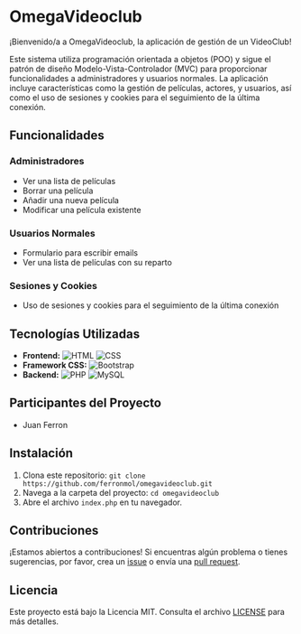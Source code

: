 # OmegaVideoclub

¡Bienvenido/a a OmegaVideoclub, la aplicación de gestión de un VideoClub!

Este sistema utiliza programación orientada a objetos (POO) y sigue el patrón de diseño Modelo-Vista-Controlador (MVC) para proporcionar funcionalidades a administradores y usuarios normales. La aplicación incluye características como la gestión de películas, actores, y usuarios, así como el uso de sesiones y cookies para el seguimiento de la última conexión.

## Funcionalidades

### Administradores

- Ver una lista de películas
- Borrar una película
- Añadir una nueva película
- Modificar una película existente

### Usuarios Normales

- Formulario para escribir emails
- Ver una lista de películas con su reparto

### Sesiones y Cookies

- Uso de sesiones y cookies para el seguimiento de la última conexión

## Tecnologías Utilizadas

- **Frontend:** ![HTML](https://img.shields.io/badge/HTML-5-orange) ![CSS](https://img.shields.io/badge/CSS-3-blue)
- **Framework CSS:** ![Bootstrap](https://img.shields.io/badge/Bootstrap-5-purple)
- **Backend:** ![PHP](https://img.shields.io/badge/PHP-8-blueviolet) ![MySQL](https://img.shields.io/badge/MySQL-Latest-green)

## Participantes del Proyecto

- Juan Ferron

## Instalación

1. Clona este repositorio: `git clone https://github.com/ferronmol/omegavideoclub.git`
2. Navega a la carpeta del proyecto: `cd omegavideoclub`
3. Abre el archivo `index.php` en tu navegador.

## Contribuciones

¡Estamos abiertos a contribuciones! Si encuentras algún problema o tienes sugerencias, por favor, crea un [issue](https://github.com/ferronmol/omegavideoclub/issues) o envía una [pull request](https://github.com/ferronmol/omegavideoclub/pulls).

## Licencia

Este proyecto está bajo la Licencia MIT. Consulta el archivo [LICENSE](LICENSE) para más detalles.

